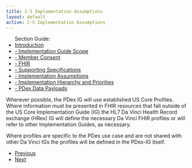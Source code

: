 ```yaml
---
title: 2-5 Implementation Assumptions
layout: default
active: 2-5 Implementation Assumptions
---
```


<ul id="markdown-toc">
	Section Guide:
  <li><a href="2_Introduction.html" id="markdown-toc-introduction">Introduction</a></li>
  <li><a href="2-1_Implementation_Guide_Scope.html" id="markdown-toc-scope">- Implementation Guide Scope</a></li>
  <li><a href="2-2_Member_Consent.html" id="markdown-toc-consent">- Member Consent</a></li>
	<li><a href="2-3_FHIR.html" id="markdown-toc-fhir">- FHIR</a></li>
	<li><a href="2-4_Supporting_Specifications.html" id="markdown-toc-supportingspecifications">- Supporting Specifications</a></li>
	<li><a href="2-5_Implementation_Assumptions.html" id="markdown-toc-assumptions">- Implementation Assumptions</a></li>
	<li><a href="2-6_Implementation_Hierarchy_and_Priorities.html" id="markdown-toc-hierarchy">- Implementation Hierarchy and Priorities</a></li>
	<li><a href="2-7_PDex_Data_Payloads.html" id="markdown-toc-payloads">- PDex Data Payloads</a></li>
</ul>

Wherever possible, the PDex IG will use established US Core Profiles. Where information must be presented in FHIR resources that fall outside of the US Core Implementation Guide (IG) the HL7 Da Vinci Health Record exchange (HRex) IG will define the necessary Da Vinci FHIR profiles or will refer to other Implementation Guides, as necessary.

Where profiles are specific to the PDex use case and are not shared with other Da Vinci IGs the profiles will be defined in the PDex-IG itself.

<ul>
  <li><a href="2-4_Supporting_Specifications.html" >Previous</a></li>
  <li><a href="2-6_Implementation_Hierarchy_and_Priorities.html" >Next</a></li>
</ul>